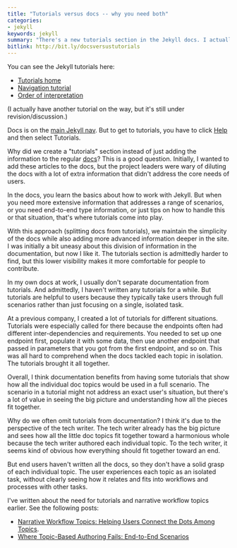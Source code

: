 ```yaml
---
title: "Tutorials versus docs -- why you need both"
categories:
- jekyll
keywords: jekyll
summary: "There's a new tutorials section in the Jekyll docs. I actually added this new section and contributed a couple of tutorials there. I initially did this because I wanted to become more familiar with github workflows with open source projects, but I also just like playing around with Jekyll. In adding tutorials, we decided to distinguish tutorials from docs on the site. This division between tutorials and documentation is an interesting one. Most documentation could benefit from including more tutorials because tutorials help connect the dots in how you use the various doc topics together."
bitlink: http://bit.ly/docsversustutorials
---
```


You can see the Jekyll tutorials here:

* [Tutorials home](http://jekyllrb.com/tutorials/home/)
* [Navigation tutorial](http://jekyllrb.com/tutorials/navigation/)
* [Order of interpretation](http://jekyllrb.com/tutorials/orderofinterpretation/)

(I actually have another tutorial on the way, but it's still under revision/discussion.)

Docs is on the [main Jekyll nav](http://jekyllrb.com/). But to get to tutorials, you have to click [Help](http://jekyllrb.com/help/) and then select Tutorials.

Why did we create a "tutorials" section instead of just adding the information to the regular [docs](http://jekyllrb.com/docs/home/)? This is a good question. Initially, I wanted to add these articles to the docs, but the project leaders were wary of diluting the docs with a lot of extra information that didn't address the core needs of users.

In the docs, you learn the basics about how to work with Jekyll. But when you need more extensive information that addresses a range of scenarios, or you need end-to-end type information, or just tips on how to handle this or that situation, that's where tutorials come into play.

With this approach (splitting docs from tutorials), we maintain the simplicity of the docs while also adding more advanced information deeper in the site. I was initially a bit uneasy about this division of information in the documentation, but now I like it. The tutorials section is admittedly harder to find, but this lower visibility makes it more comfortable for people to contribute.

In my own docs at work, I usually don't separate documentation from tutorials. And admittedly, I haven't written any tutorials for a while. But tutorials are helpful to users because they typically take users through full scenarios rather than just focusing on a single, isolated task.

At a previous company, I created a lot of tutorials for different situations. Tutorials were especially called for there because the endpoints often had different inter-dependencies and requirements. You needed to set up one endpoint first, populate it with some data, then use another endpoint that passed in parameters that you got from the first endpoint, and so on. This was all hard to comprehend when the docs tackled each topic in isolation. The tutorials brought it all together.

Overall, I think documentation benefits from having some tutorials that show how all the individual doc topics would be used in a full scenario. The scenario in a tutorial might not address an exact user's situation, but there's a lot of value in seeing the big picture and understanding how all the pieces fit together.

Why do we often omit tutorials from documentation? I think it's due to the perspective of the tech writer. The tech writer already has the big picture and sees how all the little doc topics fit together toward a harmonious whole because the tech writer authored each individual topic. To the tech writer, it seems kind of obvious how everything should fit together toward an end.

But end users haven't written all the docs, so they don't have a solid grasp of each individual topic. The user experiences each topic as an isolated task, without clearly seeing how it relates and fits into workflows and processes with other tasks.

I've written about the need for tutorials and narrative workflow topics earlier. See the following posts:

* [Narrative Workflow Topics: Helping Users Connect the Dots Among Topics](http://idratherbewriting.com/2013/09/12/narrative-workflow-topics-helping-users-connect-the-dots-among-topics/).
* [Where Topic-Based Authoring Fails: End-to-End Scenarios](http://idratherbewriting.com/2011/05/25/where-topic-based-authoring-fails/)

